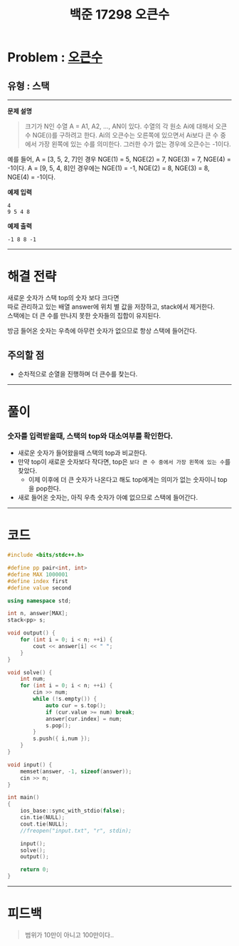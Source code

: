 ﻿---
title: 백준 17298 오큰수
categories:
- PS

tags:
- baekjoon
- PS
- Problem Solve
- Stack
---

<!-- 문제 번호 -->

# Problem : [오큰수](boj.kr/17298)
## 유형 : 스택

---


**문제 설명**

> 크기가 N인 수열 A = A1, A2, ..., AN이 있다. 수열의 각 원소 Ai에 대해서 오큰수 NGE(i)를 구하려고 한다. Ai의 오큰수는 오른쪽에 있으면서 Ai보다 큰 수 중에서 가장 왼쪽에 있는 수를 의미한다. 그러한 수가 없는 경우에 오큰수는 -1이다.
>
예를 들어, A = [3, 5, 2, 7]인 경우 NGE(1) = 5, NGE(2) = 7, NGE(3) = 7, NGE(4) = -1이다. A = [9, 5, 4, 8]인 경우에는 NGE(1) = -1, NGE(2) = 8, NGE(3) = 8, NGE(4) = -1이다.


**예제 입력**

```
4
9 5 4 8
```

**예제 출력**

```
-1 8 8 -1
```

---


# 해결 전략

> 
새로운 숫자가 스택 top의 숫자 보다 크다면  
따로 관리하고 있는 배열 answer에 위치 별 값을 저장하고, stack에서 제거한다.  
스택에는 더 큰 수를 만나지 못한 숫자들의 집합이 유지된다.  
>
방금 들어온 숫자는 우측에 아무런 숫자가 없으므로 항상 스택에 들어간다.




## 주의할 점

* 순차적으로 순열을 진행하며 더 큰수를 찾는다.


---



# 풀이

### 숫자를 입력받을때, 스택의 top와 대소여부를 확인한다.
* 새로운 숫자가 들어왔을때 스택의 top과 비교한다.
* 만약 top이 새로운 숫자보다 작다면, top은 `보다 큰 수 중에서 가장 왼쪽에 있는 수`를 찾았다.
	* 이제 이후에 더 큰 숫자가 나온다고 해도 top에게는 의미가 없는 숫자이니 top을 pop한다.
* 새로 들어온 숫자는, 아직 우측 숫자가 아예 없으므로 스택에 들어간다.

---

# 코드

```c++
#include <bits/stdc++.h>

#define pp pair<int, int>
#define MAX 1000001
#define index first
#define value second

using namespace std;

int n, answer[MAX];
stack<pp> s;

void output() {
	for (int i = 0; i < n; ++i) {
		cout << answer[i] << " ";
	}
}

void solve() {
	int num;
	for (int i = 0; i < n; ++i) {
		cin >> num;
		while (!s.empty()) {
			auto cur = s.top();
			if (cur.value >= num) break;
			answer[cur.index] = num;
			s.pop();
		}
		s.push({ i,num });
	}
}

void input() {
	memset(answer, -1, sizeof(answer));
	cin >> n;
}

int main()
{
	ios_base::sync_with_stdio(false);
	cin.tie(NULL);
	cout.tie(NULL);
	//freopen("input.txt", "r", stdin);

	input();
	solve();
	output();

	return 0;
}
```


---


# 피드백


> 범위가 10만이 아니고 100만이다..